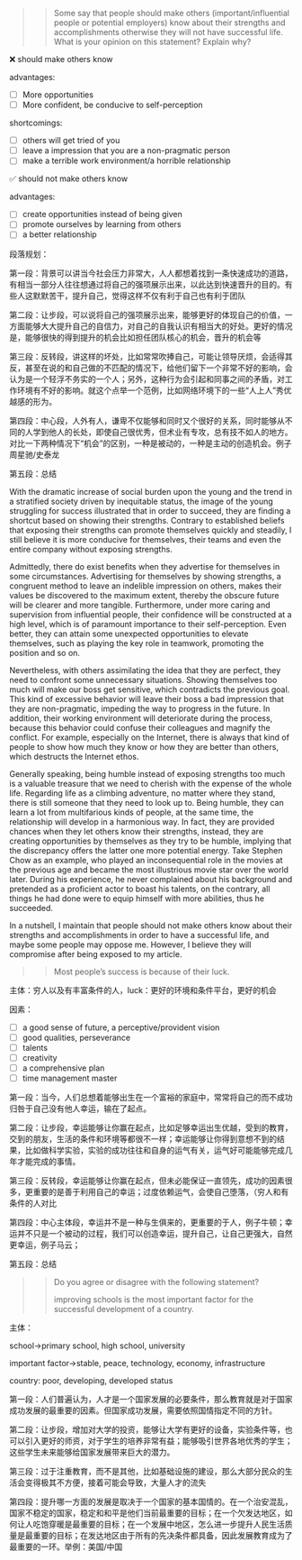 > > Some say that people should make others (important/influential people or potential employers) know about their strengths and accomplishments otherwise they will not have successful life. What is your opinion on this statement? Explain why?

:x: should make others know

advantages:

- [ ] More opportunities
- [ ] More confident, be conducive to self-perception

shortcomings:

- [ ] others will get tried of you
- [ ] leave a impression that you are a non-pragmatic person
- [ ] make a terrible work environment/a horrible relationship

:white_check_mark: should not make others know

advantages:

- [ ] create opportunities instead of being given
- [ ] promote ourselves by learning from others
- [ ] a better relationship 

段落规划：

第一段：背景可以讲当今社会压力非常大，人人都想着找到一条快速成功的道路，有相当一部分人往往想通过将自己的强项展示出来，以此达到快速晋升的目的。有些人这默默苦干，提升自己，觉得这样不仅有利于自己也有利于团队

第二段：让步段，可以说将自己的强项展示出来，能够更好的体现自己的价值，一方面能够大大提升自己的自信力，对自己的自我认识有相当大的好处。更好的情况是，能够很快的得到提升的机会比如担任团队核心的机会，晋升的机会等

第三段：反转段，讲这样的坏处，比如常常吹捧自己，可能让领导厌烦，会适得其反，甚至在说的和自己做的不匹配的情况下，给他们留下一个非常不好的影响，会认为是一个轻浮不务实的一个人；另外，这种行为会引起和同事之间的矛盾，对工作环境有不好的影响。就这个点举一个范例，比如网络环境下的一些“人上人”秀优越感的形为。

第四段：中心段，人外有人，谦卑不仅能够和同时又个很好的关系，同时能够从不同的人学到他人的长处，即使自己很优秀，但术业有专攻，总有技不如人的地方。对比一下两种情况下“机会”的区别，一种是被动的，一种是主动的创造机会。例子周星驰/史泰龙

第五段：总结

With the dramatic increase of social burden upon the young and the trend in a stratified society driven by inequitable status, the image of the young struggling for success illustrated that in order to succeed, they are finding a shortcut based on showing their strengths. Contrary to established beliefs that exposing their strengths can promote themselves quickly and steadily, I still believe it is more conducive for themselves, their teams and even the entire company without exposing strengths.

Admittedly, there do exist benefits when they advertise for themselves in some circumstances. Advertising for themselves by showing strengths, a congruent method to leave an indelible impression on others, makes their values be discovered to the maximum extent, thereby the obscure future will be clearer and more tangible. Furthermore, under more caring and supervision from influential people, their confidence will be constructed at a high level, which is of paramount importance to their self-perception. Even better, they can attain some unexpected opportunities to elevate themselves, such as playing the key role in teamwork, promoting the position and so on.

Nevertheless, with others assimilating the idea that they are perfect, they need to confront some unnecessary situations. Showing themselves too much will make our boss get sensitive, which contradicts the previous goal. This kind of excessive behavior will leave their boss a bad impression that they are non-pragmatic, impeding the way to progress in the future. In addition, their working environment will deteriorate during the process, because this behavior could confuse their colleagues and magnify the conflict. For example, especially on the Internet, there is always that kind of people to show how much they know or how they are better than others, which destructs the Internet ethos.

Generally speaking, being humble instead of exposing strengths too much is a valuable treasure that we need to cherish with the expense of the whole life. Regarding life as a climbing adventure, no matter where they stand, there is still someone that they need to look up to. Being humble, they can learn a lot from multifarious kinds of people, at the same time, the relationship will develop in a harmonious way. In fact, they are provided chances when they let others know their strengths, instead, they are creating opportunities by themselves as they try to be humble, implying that the discrepancy offers the latter one more potential energy. Take Stephen Chow as an example, who played an inconsequential role in the movies at the previous age and became the most illustrious movie star over the world later. During his experience, he never complained about his background and pretended as a proficient actor to boast his talents, on the contrary, all things he had done were to equip himself with more abilities, thus he succeeded. 

In a nutshell, I maintain that people should not make others know about their strengths and accomplishments in order to have a successful life, and maybe some people may oppose me. However, I believe they will compromise after being exposed to my article.

> > Most people’s success is because of their luck.

主体：穷人以及有丰富条件的人，luck：更好的环境和条件平台，更好的机会

因素：

- [ ] a good sense of future, a perceptive/provident vision
- [ ] good qualities, perseverance
- [ ] talents
- [ ] creativity
- [ ] a comprehensive plan
- [ ] time management master

第一段：当今，人们总想着能够出生在一个富裕的家庭中，常常将自己的而不成功归咎于自己没有他人幸运，输在了起点。

第二段：让步段，幸运能够让你赢在起点，比如足够幸运出生优越，受到的教育，交到的朋友，生活的条件和环境等都很不一样；幸运能够让你得到意想不到的结果，比如做科学实验，实验的成功往往和自身的运气有关，运气好可能能够完成几年才能完成的事情。

第三段：反转段，幸运能够让你赢在起点，但未必能保证一直领先，成功的因素很多，更重要的是善于利用自己的幸运；过度依赖运气，会使自己堕落，（穷人和有条件的人对比

第四段：中心主体段，幸运并不是一种与生俱来的，更重要的于人，例子牛顿；幸运并不只是一个被动的过程，我们可以创造幸运，提升自己，让自己更强大，自然更幸运，例子马云；

第五段：总结

> > Do you agree or disagree with the following statement?
> >
> > improving schools is the most important factor for the successful development of a country.

主体：

school$\rightarrow$primary school, high school, university

important factor$\rightarrow$stable, peace, technology, economy, infrastructure 

country: poor, developing, developed status

第一段：人们普遍认为，人才是一个国家发展的必要条件，那么教育就是对于国家成功发展的最重要的因素。但国家成功发展，需要依照国情指定不同的方针。

第二段：让步段，增加对大学的投资，能够让大学有更好的设备，实验条件等，也可以引入更好的师资，对于学生的培养非常有益；能够吸引世界各地优秀的学生；这些学生未来能够给国家发展带来巨大的潜力。

第三段：过于注重教育，而不是其他，比如基础设施的建设，那么大部分民众的生活会变得极其不方便，接着可能会导致，大量人才的流失

第四段：提升哪一方面的发展是取决于一个国家的基本国情的。在一个治安混乱，国家不稳定的国家，稳定和和平是他们当前最重要的目标；在一个欠发达地区，如何让人吃饱穿暖是最重要的目标；在一个发展中地区，怎么进一步提升人民生活质量是最重要的目标；在发达地区由于所有的先决条件都具备，因此发展教育成为了最重要的一环。举例：美国/中国
